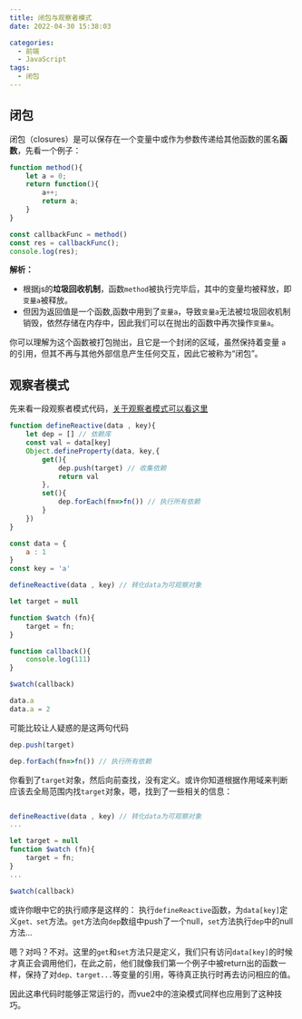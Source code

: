```yaml
---
title: 闭包与观察者模式
date: 2022-04-30 15:38:03

categories:
  - 前端
  - JavaScript
tags:
  - 闭包
---
```




## 闭包

闭包（closures）是可以保存在一个变量中或作为参数传递给其他函数的匿名**函数**，先看一个例子：

```javascript
function method(){
    let a = 0;
    return function(){
        a++;
        return a;
    }
}

const callbackFunc = method()
const res = callbackFunc();
console.log(res);

```

**解析：**
-   根据js的**垃圾回收机制**，函数`method`被执行完毕后，其中的变量均被释放，即`变量a`被释放。
-   但因为返回值是一个函数,函数中用到了`变量a`，导致`变量a`无法被垃圾回收机制销毁，依然存储在内存中，因此我们可以在抛出的函数中再次操作`变量a`。

你可以理解为这个函数被打包抛出，且它是一个封闭的区域，虽然保持着变量 `a` 的引用，但其不再与其他外部信息产生任何交互，因此它被称为“闭包”。

## 观察者模式

先来看一段观察者模式代码，[关于观察者模式可以看这里](/categories/?category=观察者模式)

```javascript
function defineReactive(data , key){
    let dep = [] // 依赖库
    const val = data[key]
    Object.defineProperty(data, key,{
        get(){
            dep.push(target) // 收集依赖
            return val
        },
        set(){
            dep.forEach(fn=>fn()) // 执行所有依赖
        }
    })
}

const data = {
    a : 1
}
const key = 'a'

defineReactive(data , key) // 转化data为可观察对象

let target = null

function $watch (fn){
    target = fn;
}

function callback(){
    console.log(111)
}

$watch(callback)

data.a
data.a = 2
```

可能比较让人疑惑的是这两句代码

```js
dep.push(target) 

dep.forEach(fn=>fn()) // 执行所有依赖
```

你看到了`target`对象，然后向前查找，没有定义。或许你知道根据作用域来判断应该去全局范围内找`target`对象，嗯，找到了一些相关的信息：

```js

defineReactive(data , key) // 转化data为可观察对象
...

let target = null
function $watch (fn){
    target = fn;
}
...

$watch(callback)

```

或许你眼中它的执行顺序是这样的：
执行`defineReactive`函数，为`data[key]`定义`get、set`方法。`get`方法向`dep`数组中push了一个null，`set`方法执行`dep`中的null方法...

嗯？对吗？不对。这里的`get`和`set`方法只是定义，我们只有访问`data[key]`的时候才真正会调用他们，在此之前，他们就像我们第一个例子中被return出的函数一样，保持了对`dep、target...`等变量的引用，等待真正执行时再去访问相应的值。

因此这串代码时能够正常运行的，而vue2中的渲染模式同样也应用到了这种技巧。

